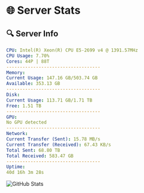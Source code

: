 # 🌐 Server Stats
## 🔍 Server Info
```yaml
CPU: Intel(R) Xeon(R) CPU E5-2699 v4 @ 1391.57MHz
CPU Usage: 7.70%
Cores: 44P | 88T
-----------------------------------
Memory:
Current Usage: 147.16 GB/503.74 GB
Available: 353.13 GB
-----------------------------------
Disk:
Current Usage: 113.71 GB/1.71 TB
Free: 1.51 TB
-----------------------------------
GPU:
No GPU detected
-----------------------------------
Network:
Current Transfer (Sent): 15.78 MB/s
Current Transfer (Received): 67.43 KB/s
Total Sent: 68.80 TB
Total Received: 583.47 GB
-----------------------------------
Uptime:
40d 16h 3m 28s
```
![GitHub Stats](https://img.shields.io/badge/Updated-2025-04-17_13:26:17-blue)